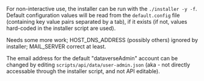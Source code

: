 For non-interactive use, the installer can be run with the `./installer -y -f`.
Default configuration values will be read from the `default.config` file (containing key value pairs separated by a tab), if it exists (if not, values hard-coded in the installer script are used).

Needs some more work; HOST_DNS_ADDRESS (possibly others) ignored by installer; MAIL_SERVER correct at least.

The email address for the default "dataverseAdmin" account can be changed by editing `scripts/api/data/user-admin.json` (aka - not directly accessable through the installer script, and not API editable).

